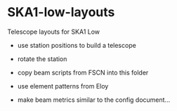 # SKA1-low-layouts
Telescope layouts for SKA1 Low

- use station positions to build a telescope
- rotate the station

- copy beam scripts from FSCN into this folder
- use element patterns from Eloy
- make beam metrics similar to the config document...

